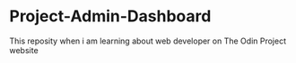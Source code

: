 # Project-Admin-Dashboard
This reposity when i am learning about web developer on The Odin Project website
